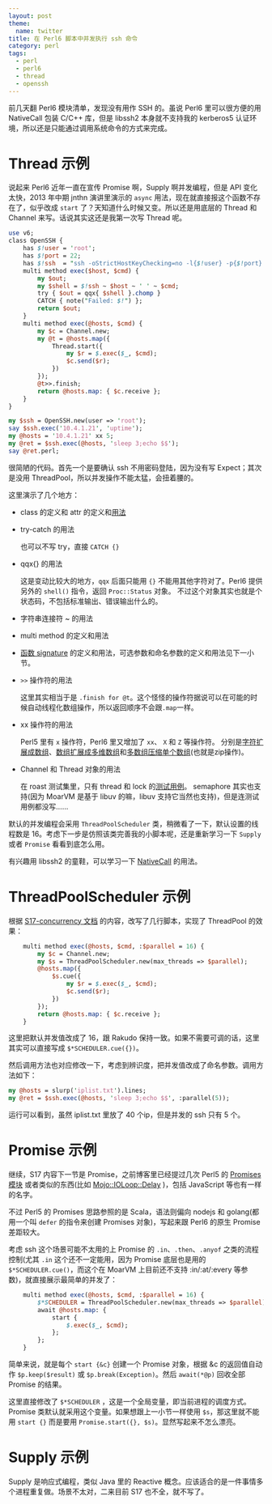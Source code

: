 ```yaml
---
layout: post
theme:
  name: twitter
title: 在 Perl6 脚本中并发执行 ssh 命令
category: perl
tags:
  - perl
  - perl6
  - thread
  - openssh
---
```


前几天翻 Perl6 模块清单，发现没有用作 SSH 的。虽说 Perl6 里可以很方便的用 NativeCall 包装 C/C++ 库，但是 libssh2 本身就不支持我的 kerberos5 认证环境，所以还是只能通过调用系统命令的方式来完成。

Thread 示例
=========================

说起来 Perl6 近年一直在宣传 Promise 啊，Supply 啊并发编程，但是 API 变化太快，2013 年中期 jnthn 演讲里演示的 `async` 用法，现在就直接报这个函数不存在了，似乎改成 `start` 了？天知道什么时候又变。所以还是用底层的 Thread 和 Channel 来写。话说其实这还是我第一次写 Thread 呢。

```perl
use v6;
class OpenSSH {
    has $!user = 'root';
    has $!port = 22;
    has $!ssh  = "ssh -oStrictHostKeyChecking=no -l{$!user} -p{$!port} ";
    multi method exec($host, $cmd) {
        my $out;
        my $shell = $!ssh ~ $host ~ ' ' ~ $cmd;
        try { $out = qqx{ $shell }.chomp }
        CATCH { note("Failed: $!") };
        return $out;
    }
    multi method exec(@hosts, $cmd) {
        my $c = Channel.new;
        my @t = @hosts.map({
            Thread.start({
                my $r = $.exec($_, $cmd);
                $c.send($r);
            })
        });
        @t>>.finish;
        return @hosts.map: { $c.receive };
    }
}

my $ssh = OpenSSH.new(user => 'root');
say $ssh.exec('10.4.1.21', 'uptime');
my @hosts = '10.4.1.21' xx 5;
my @ret = $ssh.exec(@hosts, 'sleep 3;echo $$');
say @ret.perl;
```

很简陋的代码。首先一个是要确认 ssh 不用密码登陆，因为没有写 Expect；其次是没用 ThreadPool，所以并发操作不能太猛，会扭着腰的。

这里演示了几个地方：

* class 的定义和 attr 的定义和[用法](http://doc.perl6.org/language/classtut)
* try-catch 的用法

    也可以不写 try，直接 `CATCH {}` 

* qqx{} 的用法

    这是变动比较大的地方，`qqx` 后面只能用 `{}` 不能用其他字符对了。Perl6 提供另外的 `shell()` 指令，返回 `Proc::Status` 对象。
    不过这个对象其实也就是个状态码，不包括标准输出、错误输出什么的。

* 字符串连接符 ~ 的用法
* multi method 的定义和用法
* [函数 signature](http://doc.perl6.org/type/Method#signature) 的定义和用法，可选参数和命名参数的定义和用法见下一小节。
* `>>` 操作符的用法

    这里其实相当于是 `.finish for @t`。这个怪怪的操作符据说可以在可能的时候自动线程化数组操作，所以返回顺序不会跟`.map`一样。

* xx 操作符的用法

    Perl5 里有 `x` 操作符，Perl6 里又增加了 `xx`、 `X` 和 `Z` 等操作符。
    分别是[字符扩展成数组](http://doc.perl6.org/language/operators#infix_xx)、[数组扩展成多维数组](http://doc.perl6.org/language/operators#infix_X)和[多数组压缩单个数组](http://doc.perl6.org/language/operators#infix_Z)(也就是zip操作)。

* Channel 和 Thread 对象的用法

    在 roast 测试集里，只有 thread 和 lock 的[测试用例](https://github.com/perl6/roast/blob/master/S17-lowlevel/lock.t)。
    semaphore 其实也支持(因为 MoarVM 是基于 libuv 的嘛，libuv 支持它当然也支持)，但是连测试用例都没写……

默认的并发编程会采用 `ThreadPoolScheduler` 类，稍微看了一下，默认设置的线程数是 16。考虑下一步是仿照该类完善我的小脚本呢，还是重新学习一下 `Supply` 或者 `Promise` 看看到底怎么用。

有兴趣用 libssh2 的童鞋，可以学习一下 [NativeCall](https://github.com/jnthn/zavolaj) 的用法。

ThreadPoolScheduler 示例
===========================

根据 [S17-concurrency 文档](https://github.com/perl6/specs/blob/master/S17-concurrency.pod) 的内容，改写了几行脚本，实现了 ThreadPool 的效果：

```perl
    multi method exec(@hosts, $cmd, :$parallel = 16) {
        my $c = Channel.new;
        my $s = ThreadPoolScheduler.new(max_threads => $parallel);
        @hosts.map({
            $s.cue({
                my $r = $.exec($_, $cmd);
                $c.send($r);
            })
        });
        return @hosts.map: { $c.receive };
    }
```

这里把默认并发值改成了 16，跟 Rakudo 保持一致。如果不需要可调的话，这里其实可以直接写成 `$*SCHEDULER.cue({})`。

然后调用方法也对应修改一下，考虑到辨识度，把并发值改成了命名参数。调用方法如下：

```perl
my @hosts = slurp('iplist.txt').lines;
my @ret = $ssh.exec(@hosts, 'sleep 3;echo $$', :parallel(5));
```

运行可以看到，虽然 iplist.txt 里放了 40 个ip，但是并发的 ssh 只有 5 个。

Promise 示例
==========================

继续，S17 内容下一节是 Promise，之前博客里已经提过几次 Perl5 的 [Promises 模块](https://metacpan.org/pod/Promises) 或者类似的东西(比如 [Mojo::IOLoop::Delay](/2014/01/22/explain-mojo-ioloop-delay-testing) )，包括 JavaScript 等也有一样的名字。

不过 Perl5 的 Promises 思路参照的是 Scala，语法则偏向 nodejs 和 golang(都用一个叫 `defer` 的指令来创建 Promises 对象)，写起来跟 Perl6 的原生 Promise 差距较大。

考虑 ssh 这个场景可能不太用的上 Promise 的 `.in`、`.then`、`.anyof` 之类的流程控制(尤其 `.in` 这个还不一定能用，因为 Promise 底层也是用的 `$*SCHEDULER.cue()`，而这个在 MoarVM 上目前还不支持 :in/:at/:every 等参数)，就直接展示最简单的并发了：

```perl
    multi method exec(@hosts, $cmd, :$parallel = 16) {
        $*SCHEDULER = ThreadPoolScheduler.new(max_threads => $parallel);
        await @hosts.map: {
            start {
                $.exec($_, $cmd);
            };
        };
    }
```

简单来说，就是每个 `start {&c}` 创建一个 Promise 对象，根据 &c 的返回值自动作 `$p.keep($result)` 或  `$p.break(Exception)`。然后 `await(*@p)` 回收全部 Promise 的结果。

这里直接修改了 `$*SCHEDULER` ，这是一个全局变量，即当前进程的调度方式。Promise 类默认就采用这个变量。如果想跟上一小节一样使用 `$s`，那这里就不能用 `start {}` 而是要用 `Promise.start({}, $s)`。显然写起来不怎么漂亮。

Supply 示例
========================

Supply 是响应式编程，类似 Java 里的 Reactive 概念。应该适合的是一件事情多个进程重复做。场景不太对，二来目前 S17 也不全，就不写了。

